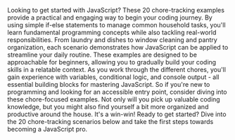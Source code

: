 Looking to get started with JavaScript? These 20 chore-tracking examples provide a practical and engaging way to begin your coding journey.
By using simple if-else statements to manage common household tasks, you'll learn fundamental programming concepts while also tackling real-world responsibilities. From laundry and dishes to window cleaning and pantry organization, each scenario demonstrates how JavaScript can be applied to streamline your daily routine.
These examples are designed to be approachable for beginners, allowing you to gradually build your coding skills in a relatable context. As you work through the different chores, you'll gain experience with variables, conditional logic, and console output - all essential building blocks for mastering JavaScript.
So if you're new to programming and looking for an accessible entry point, consider diving into these chore-focused examples. Not only will you pick up valuable coding knowledge, but you might also find yourself a bit more organized and productive around the house. It's a win-win!
Ready to get started? Dive into the 20 chore-tracking scenarios below and take the first steps towards becoming a JavaScript pro.
